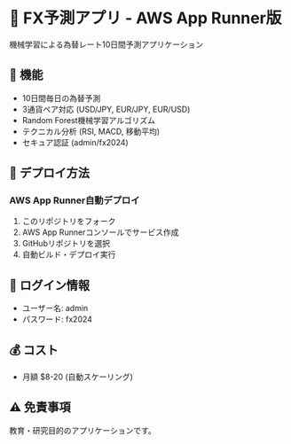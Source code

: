 # 🚀 FX予測アプリ - AWS App Runner版

機械学習による為替レート10日間予測アプリケーション

## 🎯 機能
- 10日間毎日の為替予測
- 3通貨ペア対応 (USD/JPY, EUR/JPY, EUR/USD)
- Random Forest機械学習アルゴリズム
- テクニカル分析 (RSI, MACD, 移動平均)
- セキュア認証 (admin/fx2024)

## 🚀 デプロイ方法

### AWS App Runner自動デプロイ
1. このリポジトリをフォーク
2. AWS App Runnerコンソールでサービス作成
3. GitHubリポジトリを選択
4. 自動ビルド・デプロイ実行

## 🔐 ログイン情報
- ユーザー名: admin
- パスワード: fx2024

## 💰 コスト
- 月額 $8-20 (自動スケーリング)

## ⚠️ 免責事項
教育・研究目的のアプリケーションです。

